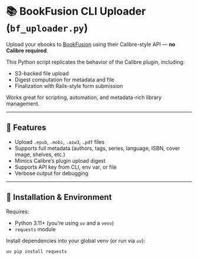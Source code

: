 # 📚 BookFusion CLI Uploader (`bf_uploader.py`)

Upload your ebooks to [BookFusion](https://www.bookfusion.com) using their Calibre-style API — **no Calibre required**.

This Python script replicates the behavior of the Calibre plugin, including:
- S3-backed file upload
- Digest computation for metadata and file
- Finalization with Rails-style form submission

Works great for scripting, automation, and metadata-rich library management.

---

## 🚀 Features

- Upload `.epub`, `.mobi`, `.azw3`, `.pdf` files
- Supports full metadata (authors, tags, series, language, ISBN, cover image, shelves, etc.)
- Mimics Calibre’s plugin upload digest
- Supports API key from CLI, env var, or file
- Verbose output for debugging

---

## 🔧 Installation & Environment

Requires:
- Python 3.11+ (you’re using `uv` and a `venv`)
- `requests` module

Install dependencies into your global venv (or run via `uv`):
```bash
uv pip install requests